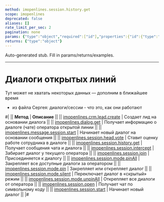 ```yaml
---
method: imopenlines.session.history.get
scope: imopenlines
deprecated: false
aliases: []
rate_limit_per_sec: 2
pagination: none
params: {"type":"object","required":["id"],"properties":{"id":{"type":"integer"}}}
returns: {"type":"object"}
---
```


Auto-generated stub. Fill in params/returns/examples.

---

# Диалоги открытых линий



Тут может не хватать некоторых данных — дополним в ближайшее время







- из файла Сергея: диалоги/сессии - что это, как они работают






#|
|| **Метод** | **Описание** ||
|| [imopenlines.crm.lead.create](./imopenlines-crm-lead-create.md) | Создает лид на основании диалога ||
|| [imopenlines.dialog.get](./imopenlines-dialog-get.md) | Получает информацию о диалоге (чате) оператора открытой линии ||
|| [imopenlines.message.session.start](./imopenlines-message-session-start.md) | Начинает новый диалог на основании сообщения ||
|| [imopenlines.session.head.vote](./imopenlines-session-head-vote.md) | Ставит оценку работе сотрудника в диалоге ||
|| [imopenlines.session.history.get](./imopenlines-session-history-get.md) | Получает сообщения чата и диалога ||
|| [imopenlines.session.intercept](./imopenlines-session-intercept.md) | Забирает диалог у текущего оператора ||
|| [imopenlines.session.join](./imopenlines-session-join.md) | Присоединяется к диалогу ||
|| [imopenlines.session.mode.pinAll](./imopenlines-session-mode-pin-all.md) | Закрепляет все доступные диалоги за оператором ||
|| [imopenlines.session.mode.pin](./imopenlines-session-mode-pin.md) | Закрепляет или открепляет диалог ||
|| [imopenlines.session.mode.silent](./imopenlines-session-mode-silent.md) | Переключает диалог в «скрытый» режим ||
|| [imopenlines.session.mode.unpinAll](./imopenlines-session-mode-unpin-all.md) | Открепляет все диалоги от оператора ||
|| [imopenlines.session.open](./imopenlines-session-open.md) | Получает чат по символьному коду ||
|| [imopenlines.session.start](./imopenlines-session-start.md) | Начинает новый диалог ||
|#

